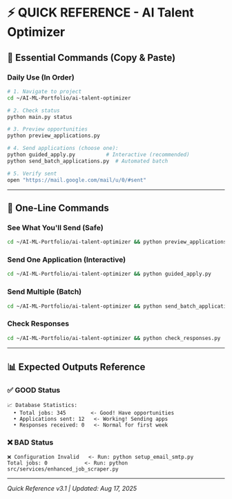 # ⚡ QUICK REFERENCE - AI Talent Optimizer

## 🎯 Essential Commands (Copy & Paste)

### Daily Use (In Order)
```bash
# 1. Navigate to project
cd ~/AI-ML-Portfolio/ai-talent-optimizer

# 2. Check status
python main.py status

# 3. Preview opportunities
python preview_applications.py

# 4. Send applications (choose one):
python guided_apply.py          # Interactive (recommended)
python send_batch_applications.py  # Automated batch

# 5. Verify sent
open "https://mail.google.com/mail/u/0/#sent"
```

---

## 🚀 One-Line Commands

### See What You'll Send (Safe)
```bash
cd ~/AI-ML-Portfolio/ai-talent-optimizer && python preview_applications.py
```

### Send One Application (Interactive)
```bash
cd ~/AI-ML-Portfolio/ai-talent-optimizer && python guided_apply.py
```

### Send Multiple (Batch)
```bash
cd ~/AI-ML-Portfolio/ai-talent-optimizer && python send_batch_applications.py
```

### Check Responses
```bash
cd ~/AI-ML-Portfolio/ai-talent-optimizer && python check_responses.py
```

---

## 📊 Expected Outputs Reference

### ✅ GOOD Status
```
📈 Database Statistics:
  • Total jobs: 345        <- Good! Have opportunities
  • Applications sent: 12   <- Working! Sending apps
  • Responses received: 0   <- Normal for first week
```

### ❌ BAD Status  
```
❌ Configuration Invalid   <- Run: python setup_email_smtp.py
Total jobs: 0            <- Run: python src/services/enhanced_job_scraper.py
```

---

*Quick Reference v3.1 | Updated: Aug 17, 2025*

